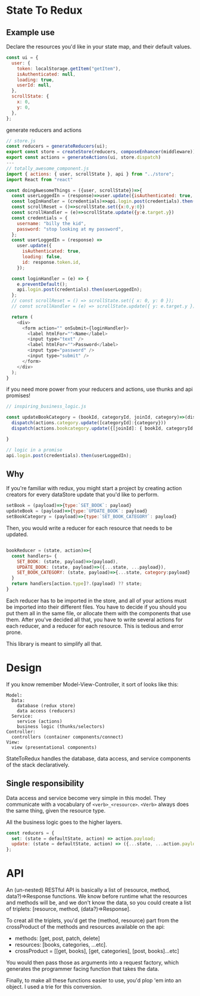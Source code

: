# State To Redux

## Example use

Declare the resources you'd like in your state map, and their default values.

```js
const ui = {
  user: {
    token: localStorage.getItem("getItem"),
    isAuthenticated: null,
    loading: true,
    userId: null,
  },
  scrollState: {
    x: 0,
    y: 0,
  },
};
```

generate reducers and actions

```js
// store.js
const reducers = generateReducers(ui);
export const store = createStore(reducers, composeEnhancer(middleware));
export const actions = generateActions(ui, store.dispatch)
---
// totally_awesome_component.js
import { actions: { user, scrollState }, api } from "../store";
import React from "react"

const doingAwesomeThings = ({user, scrollState})=>{
  const userLoggedIn = (response)=>user.update({isAuthenticated: true, loading:false, id: response.token.id})
  const logInHandler = (credentials)=>api.login.post(credentials).then(userLoggedIn)
  const scrollReset = ()=>scrollState.set({x:0,y:0})
  const scrollHandler = (e)=>scrollState.update({y:e.target.y})
  const credentials = {
    username: "billy the kid",
    password: "stop looking at my password",
  };
  const userLoggedIn = (response) =>
    user.update({
      isAuthenticated: true,
      loading: false,
      id: response.token.id,
    });

  const loginHandler = (e) => {
    e.preventDefault();
    api.login.post(credentials).then(userLoggedIn);
  };
  // const scrollReset = () => scrollState.set({ x: 0, y: 0 });
  // const scrollHandler = (e) => scrollState.update({ y: e.target.y });

  return (
    <div>
      <form action="" onSubmit={loginHandler}>
        <label htmlFor="">Name</label>
        <input type="text" />
        <label htmlFor="">Password</label>
        <input type="password" />
        <input type="submit" />
      </form>
    </div>
  );
}

```

if you need more power from your reducers and actions, use thunks and api promises!

```js
// inspiring_business_logic.js

const updateBookCategory = (bookId, categoryId, joinId, category)=>(dispatch, getState)=>{
  dispatch(actions.category.update([categoryId]:{category}))
  dispatch(actions.bookcategory.update({[joinId]: { bookId, categoryId }}))

}

// logic in a promise
api.login.post(credentials).then(userLoggedIn);
```

## Why

If you're familiar with redux, you might start a project by creating
action creators for every dataStore update that you'd like to perform.

```js
setBook = (payload)=>{type:`SET_BOOK`: payload}
updateBook = (payload)=>{type:`UPDATE_BOOK`: payload}
setBookCategory = (payload)=>{type:`SET_BOOK_CATEGORY`: payload}
```

Then, you would write a reducer for each resource that needs to be updated.

```js

bookReducer = (state, action)=>{
  const handlers= {
    SET_BOOK: (state, payload)=>(payload),
    UPDATE_BOOK: (state, payload)=>({...state, ...payload}),
    SET_BOOK_CATEGORY: (state, payload)=>{...state, category:payload}
  }
  return handlers[action.type]?.(payload) ?? state;
}
```

Each reducer has to be imported in the store, and all of your actions must
be imported into their different files. You have to decide if you should you put them all in the same
file, or allocate them with the components that use them. After you've decided all that,
you have to write several actions for each reducer, and a reducer for each resource.
This is tedious and error prone.

This library is meant to simplify all that.

# Design

If you know remember Model-View-Controller, it sort of looks like this:

```
Model:
  Data:
    database (redux store)
    data access (reducers)
  Service:
    service (actions)
    business logic (thunks/selectors)
Controller:
  controllers (container components/connect)
View:
  view (presentational components)
```

StateToRedux handles the database, data access, and service components of the stack declaratively.

## Single responsibility

Data access and service become very simple in this model. They communicate with a vocabulary of `<verb>_<resource>`.
`<Verb>` always does the same thing, given the resource type.

All the business logic goes to the higher layers.

```js
const reducers = {
  set: (state = defaultState, action) => action.payload;
  update: (state = defaultState, action) => ({...state, ...action.payload});
};
```

# API

An (un-nested) RESTful API is basically a list of (resource, method,
data?)=>Response functions. We know before runtime what the resources and
methods will be, and we don't know the data, so you could create a list of
triplets: [resource, method, (data?)=>Response].

To creat all the triplets, you'd get the (method, resource) part from the
crossProduct of the methods and resources available on the api:

- methods: [get, post, patch, delete]
- resources: [books, categories, ...etc].
- crossProduct = [[get, books], [get, categories], [post, books]...etc]

You would then pass those as arguments into a request factory, which generates
the programmer facing function that takes the data.

Finally, to make all these functions easier to use, you'd plop 'em into an
object. I used a trie for this conversion.
